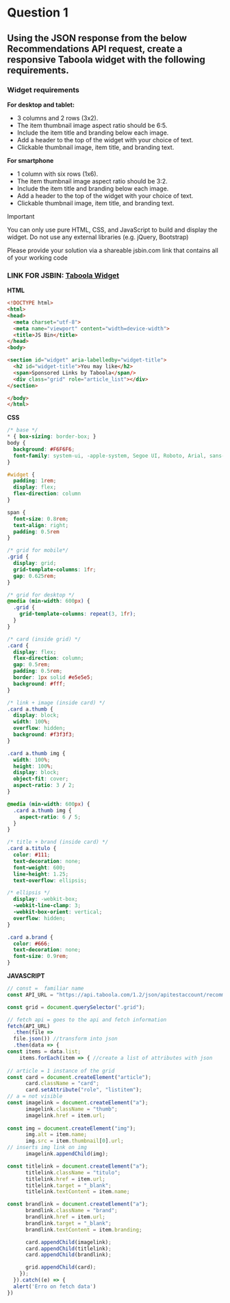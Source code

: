# Question 1
## Using the JSON response from the below Recommendations API request, create a responsive Taboola widget with the following requirements.

### Widget requirements 
**For desktop and tablet:**   
- 3 columns and 2 rows (3x2).  
- The item thumbnail image aspect ratio should be 6:5.  
- Include the item title and branding below each image.  
- Add a header to the top of the widget with your choice of text.
- Clickable thumbnail image, item title, and branding text.  

**For smartphone**
- 1 column with six rows (1x6).
- The item thumbnail image aspect ratio should be 3:2.
- Include the item title and branding below each image.
- Add a header to the top of the widget with your choice of text.
- Clickable thumbnail image, item title, and branding text.
  
>[!IMPORTANT]
>You can only use pure HTML, CSS, and JavaScript to build and display the widget. Do not use any external libraries (e.g. jQuery, Bootstrap)

Please provide your solution via a shareable jsbin.com link that contains all of your working code

### LINK FOR JSBIN: [Taboola Widget](https://jsbin.com/mogeyisuyo/edit?html,css,js)  

**HTML**  
```HTML
<!DOCTYPE html>
<html>
<head>
  <meta charset="utf-8">
  <meta name="viewport" content="width=device-width">
  <title>JS Bin</title>
</head>
<body>

<section id="widget" aria-labelledby="widget-title">
  <h2 id="widget-title">You may like</h2>
  <span>Sponsored Links by Taboola</span/>
  <div class="grid" role="article_list"></div>
</section>

</body>
</html>
```
**CSS**  

```CSS
/* base */
* { box-sizing: border-box; }
body { 
  background: #F6F6F6;
  font-family: system-ui, -apple-system, Segoe UI, Roboto, Arial, sans-serif;
}

#widget {
  padding: 1rem;
  display: flex;
  flex-direction: column
}

span { 
  font-size: 0.8rem;
  text-align: right; 
  padding: 0.5rem
}

/* grid for mobile*/
.grid {
  display: grid;                
  grid-template-columns: 1fr;   
  gap: 0.625rem;                    
}

/* grid for desktop */
@media (min-width: 600px) {
  .grid { 
    grid-template-columns: repeat(3, 1fr); 
  }
}

/* card (inside grid) */
.card { 
  display: flex; 
  flex-direction: column; 
  gap: 0.5rem; 
  padding: 0.5rem; 
  border: 1px solid #e5e5e5; 
  background: #fff; 
}

/* link + image (inside card) */
.card a.thumb { 
  display: block; 
  width: 100%; 
  overflow: hidden; 
  background: #f3f3f3;  
}

.card a.thumb img {
  width: 100%;
  height: 100%;
  display: block;
  object-fit: cover;
  aspect-ratio: 3 / 2;
}

@media (min-width: 600px) {
  .card a.thumb img { 
    aspect-ratio: 6 / 5; 
  }
}

/* title + brand (inside card) */
.card a.titulo {
  color: #111;
  text-decoration: none;
  font-weight: 600;
  line-height: 1.25;
  text-overflow: ellipsis;

/* ellipsis */
  display: -webkit-box;
  -webkit-line-clamp: 3;
  -webkit-box-orient: vertical;
  overflow: hidden;
}

.card a.brand {
  color: #666;
  text-decoration: none;
  font-size: 0.9rem;
}
```
**JAVASCRIPT**
```javascript
// const =  familiar name
const API_URL = "https://api.taboola.com/1.2/json/apitestaccount/recommendations.get?app.type=web&app.apikey=7be65fc78e52c11727793f68b06d782cff9ede3c&source.id=%2Fdigiday-publishing-summit%2F&source.url=https%3A%2F%2Fblog.taboola.com%2Fdigiday-publishing-summit%2F&source.type=text&placement.organic-type=mix&placement.visible=true&placement.available=true&placement.rec-count=6&placement.name=Below%20Article%20Thumbnails&placement.thumbnail.width=640&placement.thumbnail.height=480&user.session=init";

const grid = document.querySelector(".grid");

// fetch api = goes to the api and fetch information
fetch(API_URL)
  .then(file => 
  file.json()) //transform into json
  .then(data => {
const items = data.list;
    items.forEach(item => { //create a list of attributes with json
      
// article = 1 instance of the grid      
const card = document.createElement("article");
      card.className = "card";
      card.setAttribute("role", "listitem");
// a = not visible      
const imagelink = document.createElement("a");
      imagelink.className = "thumb";
      imagelink.href = item.url;
      
const img = document.createElement("img");
      img.alt = item.name;
      img.src = item.thumbnail[0].url;
// inserts img link on img
      imagelink.appendChild(img);

const titlelink = document.createElement("a");
      titlelink.className = "titulo";
      titlelink.href = item.url;
      titlelink.target = "_blank";
      titlelink.textContent = item.name;

const brandlink = document.createElement("a");
      brandlink.className = "brand";
      brandlink.href = item.url;
      brandlink.target = "_blank";
      brandlink.textContent = item.branding;

      card.appendChild(imagelink);
      card.appendChild(titlelink);
      card.appendChild(brandlink);

      grid.appendChild(card);
    });
  }).catch((e) => {
  alert('Erro on fetch data')
})
```




